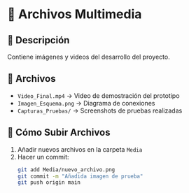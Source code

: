 # 📂 Archivos Multimedia

## 📌 Descripción
Contiene imágenes y videos del desarrollo del proyecto.

## 📜 Archivos
- `Video_Final.mp4` → Video de demostración del prototipo
- `Imagen_Esquema.png` → Diagrama de conexiones
- `Capturas_Pruebas/` → Screenshots de pruebas realizadas

## 🔧 Cómo Subir Archivos
1. Añadir nuevos archivos en la carpeta `Media`
2. Hacer un commit:
   ```bash
   git add Media/nuevo_archivo.png
   git commit -m "Añadida imagen de prueba"
   git push origin main